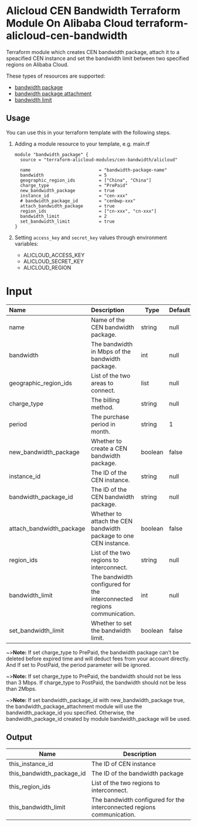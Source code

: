 # Alicloud CEN Bandwidth Terraform Module On Alibaba Cloud terraform-alicloud-cen-bandwidth

Terraform module which creates CEN bandwidth package, attach it to a speacified CEN instance and set the bandwidth limit between two specified regions on Alibaba Cloud.

These types of resources are supported:

- [bandwidth package](https://github.com/terraform-providers/terraform-provider-alicloud/blob/master/website/docs/r/cen_bandwidth_package.html.markdown)
- [bandwidth package attachment](https://github.com/terraform-providers/terraform-provider-alicloud/blob/master/website/docs/r/cen_bandwidth_package_attachment.html.markdown)
- [bandwidth limit](https://github.com/terraform-providers/terraform-provider-alicloud/blob/master/website/docs/r/cen_bandwidth_limit.html.markdown)

## Usage

You can use this in your terraform template with the following steps.

1. Adding a module resource to your template, e.g. main.tf

   ```
   module "bandwidth_package" {
     source = "terraform-alicloud-modules/cen-bandwidth/alicloud"
   
     name                          = "bandwidth-package-name"
     bandwidth                     = 5
     geographic_region_ids         = ["China", "China"]
     charge_type                   = "PrePaid"
     new_bandwidth_package         = true
     instance_id                   = "cen-xxx"
     # bandwidth_package_id        = "cenbwp-xxx"
     attach_bandwidth_package      = true
     region_ids                    = ["cn-xxx", "cn-xxx"]
     bandwidth_limit               = 2
     set_bandwidth_limit           = true
   }
   ```

2. Setting `access_key` and `secret_key` values through environment variables:

   - ALICLOUD_ACCESS_KEY
   - ALICLOUD_SECRET_KEY
   - ALICLOUD_REGION

# Input

| Name                  | Description                                                  | Type   | Default                  | Required |
| :-------------------- | :----------------------------------------------------------- | ------ | ------------------------ | -------- |
| name                  | Name of the CEN bandwidth package.                           | string  | null                    | yes      |
| bandwidth             | The bandwidth in Mbps of the bandwidth package.              | int     | null                    | yes      |
| geographic_region_ids | List of the two areas to connect.                            | list    | null                    | yes      |
| charge_type           | The billing method.                                          | string  | null                    | yes      |
| period                | The purchase period in month.                                | string  | 1                       | no       |
| new_bandwidth_package | Whether to create a CEN bandwidth package.                | boolean | false                   | no       |
| instance_id           | The ID of the CEN instance.                                  | string  | null                    | yes      |
| bandwidth_package_id  | The ID of the CEN bandwidth package.                         | string  | null                    | no       |
| attach_bandwidth_package | Whether to attach the CEN bandwidth package to one CEN instance.    | boolean | false         | no       |
| region_ids            | List of the two regions to interconnect.                     | string  | null                    | yes      |
| bandwidth_limit       | The bandwidth configured for the interconnected regions communication. | int     | null          | yes      |
| set_bandwidth_limit   | Whether to set the bandwidth limit.                          | boolean | false                   | no       |
~>**Note:** If set charge_type to PrePaid, the bandwidth package can't be deleted before expired time and will deduct fees from your account directly. And If set to PostPaid, the period parameter will be ignored.

~>**Note:** If set charge_type to PrePaid, the bandwidth should not be less than 3 Mbps. If charge_type to PostPaid, the bandwidth should not be less than 2Mbps.

~>**Note:** If set bandwidth_package_id with new_bandwidth_package true, the bandwidth_package_attachment module will use the bandwidth_package_id you specified. Otherwise, the bandwidth_package_id created by module bandwidth_package will be used.
## Output

| Name                      | Description                     |
| ------------------------- | ------------------------------- |
| this_instance_id          | The ID of CEN instance          |
| this_bandwidth_package_id | The ID of the bandwidth package |
| this_region_ids | List of the two regions to interconnect.                     |
| this_bandwidth_limit | The bandwidth configured for the interconnected regions communication. |
